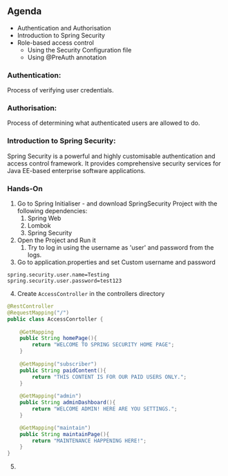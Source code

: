 


## Agenda
- Authentication and Authorisation
- Introduction to Spring Security
- Role-based access control
	- Using the Security Configuration file
	- Using @PreAuth annotation



### Authentication: 
Process of verifying user credentials.
### Authorisation: 
Process of determining what authenticated users are allowed to do.
### Introduction to Spring Security: 
Spring Security is a powerful and highly customisable authentication and access control framework. It provides comprehensive security services for Java EE-based enterprise software applications.

### Hands-On 

1. Go to Spring Initialiser - and download SpringSecurity Project with the following dependencies:
	1. Spring Web
	2. Lombok
	3. Spring Security
2. Open the Project and Run it 
	1. Try to log in using the username as 'user' and password from the logs.
3. Go to application.properties and set Custom username and password
```properties
spring.security.user.name=Testing 
spring.security.user.password=test123
```
4. Create `AccessController` in the controllers directory
```java
@RestController  
@RequestMapping("/")  
public class AccessConrtoller {  
  
    @GetMapping  
    public String homePage(){  
        return "WELCOME TO SPRING SECURITY HOME PAGE";  
    }  
  
    @GetMapping("subscriber")  
    public String paidContent(){  
        return "THIS CONTENT IS FOR OUR PAID USERS ONLY.";  
    }  
  
    @GetMapping("admin")  
    public String adminDashboard(){  
        return "WELCOME ADMIN! HERE ARE YOU SETTINGS.";  
    }  

    @GetMapping("maintain")  
    public String maintainPage(){  
        return "MAINTENANCE HAPPENING HERE!";  
    }  
}
```
5. 

